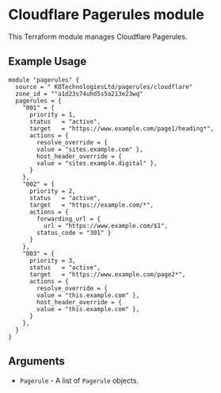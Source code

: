 # Cloudflare Pagerules module

This Terraform module manages Cloudflare Pagerules.

## Example Usage

```hcl
module "pagerules" {
  source = " KOTechnologiesLtd/pagerules/cloudflare"
  zone_id = ""a1d23s74uhd5s5a213e23wq"
  pagerules = {
    "001" = {
      priority = 1,
      status   = "active",
      target   = "https://www.example.com/page1/heading*",
      actions = {
        resolve_override = {
        value = "sites.example.com" },
        host_header_override = {
        value = "sites.example.digital" },
      }
    },
    "002" = {
      priority = 2,
      status   = "active",
      target   = "https://example.com/*",
      actions = {
        forwarding_url = {
          url = "https://www.example.com/$1",
        status_code = "301" }
      }
    },
    "003" = {
      priority = 3,
      status   = "active",
      target   = "https://www.example.com/page2*",
      actions = {
        resolve_override = {
        value = "this.example.com" },
        host_header_override = {
        value = "this.example.com" },
      }
    },
  }
}
```

## Arguments

<!-- * `zone_name` - The name of the DNS zone. -->

* `Pagerule` -  A list of `Pagerule` objects.
